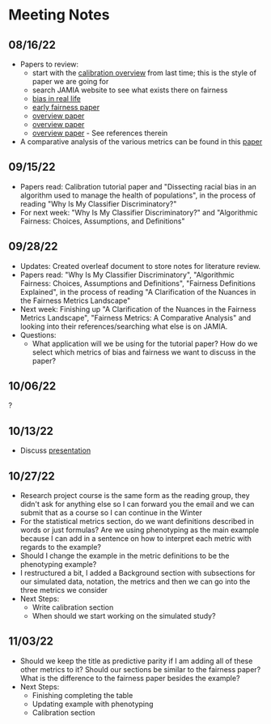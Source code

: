 # Meeting Notes

## 08/16/22

* Papers to review:
  * start with the [calibration overview](https://academic.oup.com/jamia/article/27/4/621/5762806) from last time; this is the style of paper we are going for
  * search JAMIA website to see what exists there on fairness
  * [bias in real life](https://www.science.org/doi/abs/10.1126/science.aax2342)
  * [early fairness paper](https://arxiv.org/pdf/1805.12002.pdf)
  * [overview paper](https://www.annualreviews.org/doi/pdf/10.1146/annurev-statistics-042720-125902)
  * [overview paper](https://fairware.cs.umass.edu/papers/Verma.pdf)
  * [overview paper](https://www.nature.com/articles/s41598-022-07939-1) - See references therein
* A comparative analysis of the various metrics can be found in this [paper](https://arxiv.org/pdf/2001.07864.pdf)


## 09/15/22
* Papers read: Calibration tutorial paper and "Dissecting racial bias in an algorithm used to manage the health of populations", in the process of reading "Why Is My Classifier Discriminatory?"
* For next week: "Why Is My Classifier Discriminatory?" and "Algorithmic Fairness: Choices, Assumptions, and Definitions"

## 09/28/22
* Updates: Created overleaf document to store notes for literature review. 
* Papers read: "Why Is My Classifier Discriminatory", "Algorithmic Fairness: Choices, Assumptions and Definitions", "Fairness Definitions Explained", in the process of reading "A Clarification of the Nuances in the Fairness Metrics Landscape"
* Next week: Finishing up "A Clarification of the Nuances in the Fairness Metrics Landscape", "Fairness Metrics: A Comparative Analysis" and looking into their references/searching what else is on JAMIA. 
* Questions:
    * What application will we be using for the tutorial paper? How do we select which metrics of bias and fairness we want to discuss in the paper? 

## 10/06/22
?

## 10/13/22
* Discuss [presentation](https://github.com/jlgrons/Healthcare-DataScience-Reading-Group/tree/main/Fall%202022%20Slides)

## 10/27/22
* Research project course is the same form as the reading group, they didn't ask for anything else so I can forward you the email and we can submit that as a course so I can continue in the Winter
* For the statistical metrics section, do we want definitions described in words or just formulas? Are we using phenotyping as the main example because I can add in a sentence on how to interpret each metric with regards to the example?
* Should I change the example in the metric definitions to be the phenotyping example?
* I restructured a bit, I added a Background section with subsections for our simulated data, notation, the metrics and then we can go into the three metrics we consider
* Next Steps:
    * Write calibration section
    * When should we start working on the simulated study? 
    
 ## 11/03/22
* Should we keep the title as predictive parity if I am adding all of these other metrics to it? Should our sections be similar to the fairness paper? What is the difference to the fairness paper besides the example? 
* Next Steps:
    * Finishing completing the table
    * Updating example with phenotyping 
    * Calibration section
